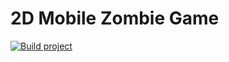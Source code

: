 # 2D Mobile Zombie Game


[![Build project](https://github.com/GameDevLads/2DMobileZombieGame/actions/workflows/main.yml/badge.svg?branch=main)](https://github.com/GameDevLads/2DMobileZombieGame/actions/workflows/main.yml)
